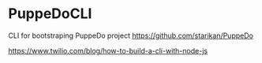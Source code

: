 # PuppeDoCLI
CLI for bootstraping PuppeDo project
https://github.com/starikan/PuppeDo

https://www.twilio.com/blog/how-to-build-a-cli-with-node-js